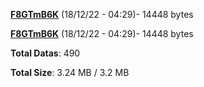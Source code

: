 [**F8GTmB6K**](/data/F8GTmB6K.txt) (18/12/22 - 04:29)- 14448 bytes

[**F8GTmB6K**](/data/F8GTmB6K.txt) (18/12/22 - 04:29)- 14448 bytes

**Total Datas**: 490

**Total Size**: 3.24 MB / 3.2 MB